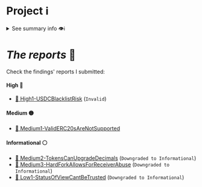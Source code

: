 # Project ℹ️

<details> <summary> See summary info 👁️ℹ️ </summary>

🔗 [2024-10-sablier](https://github.com/Cyfrin/2024-10-sablier)

🔗 Competition details on CodeHawks: [click here](https://codehawks.cyfrin.io/c/2024-10-sablier)

According to the developers:

---

_`What is Flow? Flow is a debt tracking protocol that tracks tokens owed between two parties, enabling open-ended payment streaming. The Flow protocol can be used in several areas of everyday finance, such as payroll, distributing grants, insurance premiums, loans interest, token ESOPs etc.`_

---

# Rewards Earned 💸🧠

- Experience and knowledge. 😄
- 865.89 $ 💸

# Lessons Learned 🧑‍💻

- Experience.

</details>

# _The reports_ 📝

Check the findings' reports I submitted:

#### High 🔴

- [🔗 High1-USDCBlacklistRisk](./High/High1-USDCBlacklistRisk.md) (`Invalid`)

#### Medium 🟡

- [🔗 Medium1-ValidERC20sAreNotSupported](./Medium/Medium1-ValidERC20sAreNotSupported.md)

#### Informational ⚪

- [🔗 Medium2-TokensCanUpgradeDecimals](./Medium/Medium2-TokensCanUpgradeDecimals.md) (`Downgraded to Informational`)
- [🔗 Medium3-HardForkAllowsForReceiverAbuse](./Medium/Medium3-HardForkAllowsForReceiverAbuse.md) (`Downgraded to Informational`)
- [🔗 Low1-StatusOfViewCantBeTrusted](./Low/Low1-StatusOfViewCantBeTrusted.md) (`Downgraded to Informational`)
